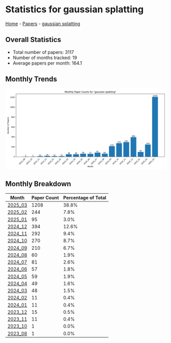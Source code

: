# Statistics for gaussian splatting

[Home](https://arxcompass.github.io) - [Papers](https://arxcompass.github.io/papers) - [gaussian splatting](https://arxcompass.github.io/papers/gaussian_splatting)

## Overall Statistics

- Total number of papers: 3117
- Number of months tracked: 19
- Average papers per month: 164.1

## Monthly Trends

![Monthly Paper Counts](monthly_stats.png)

## Monthly Breakdown

| Month | Paper Count | Percentage of Total |
| --- | --- | --- |
| [2025_03](./2025_03/papers_1.md) | 1208 | 38.8% |
| [2025_02](./2025_02/papers_1.md) | 244 | 7.8% |
| [2025_01](./2025_01/papers_1.md) | 95 | 3.0% |
| [2024_12](./2024_12/papers_1.md) | 394 | 12.6% |
| [2024_11](./2024_11/papers_1.md) | 292 | 9.4% |
| [2024_10](./2024_10/papers_1.md) | 270 | 8.7% |
| [2024_09](./2024_09/papers_1.md) | 210 | 6.7% |
| [2024_08](./2024_08/papers_1.md) | 60 | 1.9% |
| [2024_07](./2024_07/papers_1.md) | 81 | 2.6% |
| [2024_06](./2024_06/papers_1.md) | 57 | 1.8% |
| [2024_05](./2024_05/papers_1.md) | 59 | 1.9% |
| [2024_04](./2024_04/papers_1.md) | 49 | 1.6% |
| [2024_03](./2024_03/papers_1.md) | 48 | 1.5% |
| [2024_02](./2024_02/papers_1.md) | 11 | 0.4% |
| [2024_01](./2024_01/papers_1.md) | 11 | 0.4% |
| [2023_12](./2023_12/papers_1.md) | 15 | 0.5% |
| [2023_11](./2023_11/papers_1.md) | 11 | 0.4% |
| [2023_10](./2023_10/papers_1.md) | 1 | 0.0% |
| [2023_08](./2023_08/papers_1.md) | 1 | 0.0% |
